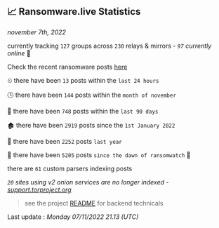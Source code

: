
## 📈 Ransomware.live Statistics
_november 7th, 2022_

currently tracking `127` groups across `230` relays & mirrors - _`97` currently online_ 📡

Check the recent ransomware posts [here](https://www.ransomware.live/#/recentposts)


⏲ there have been `13` posts within the `last 24 hours`

🕓 there have been `144` posts within the `month of november`

📅 there have been `748` posts within the `last 90 days`

🏚 there have been `2919` posts since the `1st January 2022`

🚀 there have been `2252` posts `last year`

🦕 there have been `5205` posts `since the dawn of ransomwatch` 🐣

there are `61` custom parsers indexing posts

_`20` sites using v2 onion services are no longer indexed - [support.torproject.org](https://support.torproject.org/onionservices/v2-deprecation/)_

> see the project [README](https://github.com/jmousqueton/ransomwatch#readme) for backend technicals



Last update : _Monday 07/11/2022 21.13 (UTC)_

